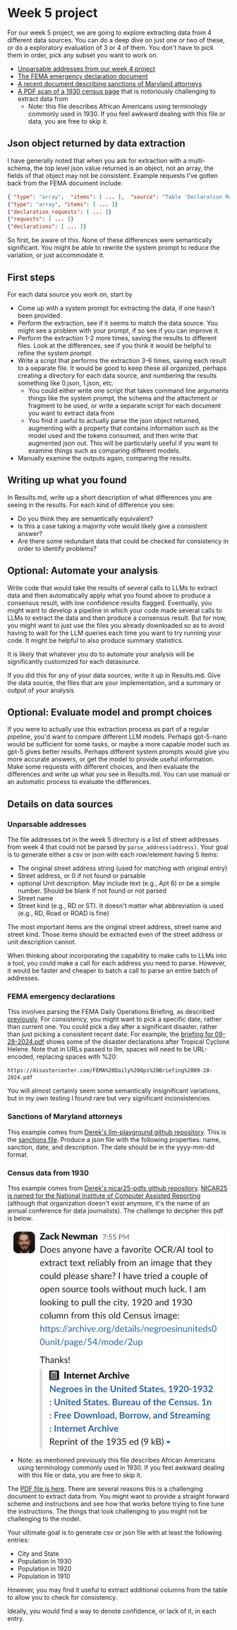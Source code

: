 # Week 5 project

For our week 5 project, we are going to explore extracting data from 4 different data sources. You can do a deep dive on just one or two of these, or do a exploratory evaluation of 3 or 4 of them. You don't have to pick them in order, pick any subset you want to work on.

* [Unparsable addresses from our week 4 project](#unparsable-addresses)
* [The FEMA emergency declaration document](#fema-emergency-declarations)
* [A recent document describing sanctions of Maryland attorneys](#sanctions-of-maryland-attorneys)
* [A PDF scan of a 1930 census page](#census-data-from-1930) that is notoriously challenging to extract data from
  * Note: this file describes African Americans using terminology commonly used in 1930. If you feel awkward dealing with this file or data, you are free to skip it.

## Json object returned by data extraction

I have generally noted that when you ask for extraction with a multi-schema, the top level json value returned is an object, not an array, the fields of that object may not be consistent. Example requests I've gotten back from the FEMA document include:

```json
{ "type": "array",  "items": [ ... ],  "source": "Table 'Declaration Requests in Process \u2013 12' (page 8 of the briefing)"}
{"type": "array", "items": [ ... ]}
{"declaration_requests": [ ... ]}
{"requests": [ ... ]}
{"declarations": [ ... ]}
```

So first, be aware of this. None of these differences were semantically significant. You might be able to rewrite the system prompt to reduce the variation, or just accommodate it.

## First steps

For each data source you work on, start by

* Come up with a system prompt for extracting the data, if one hasn't been provided.
* Perform the extraction, see if it seems to match the data source. You might see a problem with your prompt, if so see if you can improve it. 
* Perform the extraction 1-2 more times, saving the results to different files. Look at the differences, see if you think it would be helpful to refine the system prompt.
* Write a script that performs the extraction 3-6 times, saving each result to a separate file. It would be good to keep these all organized, perhaps creating a directory for each data source, and numbering the results something like 0.json, 1.json, etc.
  * You could either write one script that takes command line arguments things like the system prompt, the schema and the attachment or fragment to be used, or write a separate script for each document you want to extract data from
  * You find it useful to actually parse the json object returned, augmenting with a property that contains information such as the model used and the tokens consumed, and then write that augmented json out. This will be particularly useful if you want to examine things such as comparing different models.
* Manually examine the outputs again, comparing the results.

## Writing up what you found

In Results.md, write up a short description of what differences you are seeing in the results. For each kind of difference you see:

* Do you think they are semantically equivalent?
* Is this a case taking a majority vote would likely give a consistent answer?
* Are there some redundant data that could be checked for  consistency in order to identify problems?

## Optional: Automate your analysis

Write code that would take the results of several calls to LLMs to extract data and then automatically apply what you found above to produce a consensus result, with low confidence results flagged. Eventually, you might want to develop a pipeline in which your code made several calls to LLMs to extract the data and then produce a consensus result. But for now, you might want to just use the files you already downloaded so as to avoid having to wait for the LLM queries each time you want to try running your code. It might be helpful to also produce summary statistics.

It is likely that whatever you do to automate your analysis will be significantly customized for each datasource.

If you did this for any of your data sources, write it up in Results.md. Give the data source, the files that are your implementation, and a summary or output of your analysis

## Optional: Evaluate model and prompt choices

If you were to actually use this extraction process as part
of a regular pipeline, you'd want to compare different LLM models. Perhaps gpt-5-nano would be sufficient for some tasks, or maybe a more capable model such as gpt-5 gives better results. Perhaps different system prompts would give you more accurate answers, or get the model to provide useful information. Make some requests with different choices, and then evaluate the differences and write up what you see in Results.md. You can use manual or an automatic process to evaluate the differences. 

## Details on data sources

### Unparsable addresses

The file addresses.txt in the week 5 directory is a list of street addresses from week 4 that could not be parsed by `parse_address(address)`. Your goal is to generate either a csv or json with each row/element having 5 items:

* The original street address string (used for matching with original entry)
* Street address, or 0 if not found or parsable
* optional Unit description. May include text (e.g., Apt 6) or be a simple number. Should be blank if not found or not parsed
* Street name
* Street kind (e.g., RD or ST). It doesn't matter what abbreviation is used (e.g., RD, Road or ROAD is fine)

The most important items are the original street address, street name and street kind. Those items should be extracted even of the street address or unit description cannot.

When thinking about incorporating the capability to make calls to LLMs into a tool, you could make a call for each address you need to parse. However, it would be faster and cheaper to batch a call to parse an entire batch of addresses.

### FEMA emergency declarations

This involves parsing the FEMA Daily Operations Briefing, as described [previously](structured-data-extraction.md#something-a-bit-more-impressive). For consistency, you might want to pick a specific date, rather than current one. You could pick a day after a significant disaster, rather than just picking a consistent recent date. For example, the [briefing for 09-28-2024.pdf](https://disastercenter.com/FEMA%20Daily%20Ops%20Briefing%2009-28-2024.pdf) shows some of the disaster declarations after Tropical Cyclone Helene. Note that in URLs passed to llm, spaces will need to be URL-encoded, replacing spaces with %20:

```text
https://disastercenter.com/FEMA%20Daily%20Ops%20Briefing%2009-28-2024.pdf
```

You will almost certainly seem some semantically insignificant variations, but in my own testing I found rare but very significant inconsistencies.

### Sanctions of Maryland attorneys

This example comes from [Derek's llm-playground github repository](https://github.com/dwillis/llm-playground). This is the [sanctions file](https://raw.githubusercontent.com/dwillis/llm-playground/refs/heads/main/sanctionsfy25.txt). Produce a json file with the following properties: name, sanction, date, and description. The date should be in the yyyy-mm-dd format.

### Census data from 1930

This example comes from [Derek's nicar25-pdfs github repository](https://github.com/dwillis/nicar25-pdfs). [NICAR25 is named for the National Institute of Computer Assisted Reporting](https://www.ire.org/training/conferences/nicar-2025/) (although that organization doesn't exist anymore, it's the name of an annual conference for data journalists). The challenge to decipher this pdf is below.

![alt](https://github.com/dwillis/nicar25-pdfs/raw/main/nerdery_challenge.png)

* Note: as mentioned previously this file describes African Americans using terminology commonly used in 1930. If you feel awkward dealing with this file or data, you are free to skip it.

The [PDF file is here](https://raw.githubusercontent.com/dwillis/nicar25-pdfs/refs/heads/main/BlackPop1930.pdf). There are several reasons this is a challenging document to extract data from. You might want to provide a straight forward scheme and instructions and see how that works before trying to fine tune the instructions. The things that look challenging to you might not be challenging to the model.

Your ultimate goal is to generate csv or json file with at least the following entries:

* City and State
* Population in 1930
* Population in 1920
* Population in 1910

However, you may find it useful to extract additional columns from the table to allow you to check for consistency.

Ideally, you would find a way to denote confidence, or lack of it, in each entry.
